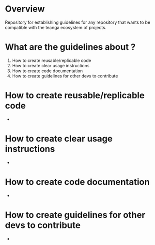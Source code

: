 # Overview
Repository for establishing guidelines for any repository that wants to be compatible 
with the teanga ecosystem of projects.

# What are the guidelines about ?
1. How to create reusable/replicable code
2. How to create clear usage instructions
3. How to create code documentation
4. How to create guidelines for other devs to contribute


# How to create reusable/replicable code
-
# How to create clear usage instructions
-
# How to create code documentation
-
# How to create guidelines for other devs to contribute
-
 
